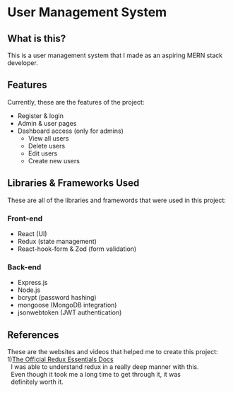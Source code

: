 # User Management System

## What is this?

This is a user management system that I made as an aspiring MERN stack developer.

## Features

Currently, these are the features of the project:

- Register & login
- Admin & user pages
- Dashboard access (only for admins)
  - View all users
  - Delete users
  - Edit users
  - Create new users

## Libraries & Frameworks Used

These are all of the libraries and framewords that were used in this project:

### Front-end

- React (UI)
- Redux (state management)
- React-hook-form & Zod (form validation)

### Back-end

- Express.js
- Node.js
- bcrypt (password hashing)
- mongoose (MongoDB integration)
- jsonwebtoken (JWT authentication)

## References

These are the websites and videos that helped me to create this project:  
1)[The Official Redux Essentials Docs](https://redux.js.org/tutorials/essentials/part-1-overview-concepts)  
&nbsp;&nbsp;I was able to understand redux in a really deep manner with this.  
&nbsp;&nbsp;Even though it took me a long time to get through it, it was  
&nbsp;&nbsp;definitely worth it.
